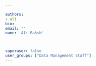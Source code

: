 ```yaml
---

authors:
- ali
bio: 
email: ""
name: 'Ali Baksh'



superuser: false
user_groups: ["Data Management Staff"]
---
```



